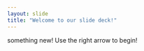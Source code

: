 ```yaml
---
layout: slide
title: "Welcome to our slide deck!"
---
```

something new!
Use the right arrow to begin!
